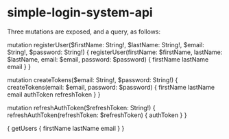 # simple-login-system-api

Three mutations are exposed, and a query, as follows:

mutation registerUser($firstName: String!, $lastName: String!, $email: String!, $password: String!) {
  registerUser(firstName: $firstName, lastName: $lastName, email: $email, password: $password) {
    firstName
    lastName
    email
  }
}

mutation createTokens($email: String!, $password: String!) {
  createTokens(email: $email, password: $password) {
    firstName
    lastName
    email
    authToken
    refreshToken
  }
}

mutation refreshAuthToken($refreshToken: String!) {
  refreshAuthToken(refreshToken: $refreshToken) {
    authToken
  }
}

{
  getUsers {
    firstName
    lastName
    email
  }
}
